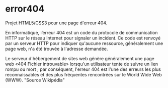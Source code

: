 # error404
Projet HTML5/CSS3 pour une page d'erreur 404.

En informatique, l’erreur 404 est un code du protocole de communication HTTP sur le réseau Internet pour signaler un incident.
Ce code est renvoyé par un serveur HTTP pour indiquer qu'aucune ressource, généralement une page web, n'a été trouvée à l'adresse demandée.

Le serveur d'hébergement de sites web génère généralement une page web «404 Fichier introuvable» lorsqu'un utilisateur tente de suivre un lien rompu ou mort ; par conséquent, l'erreur 404 est l'une des erreurs les plus reconnaissables et des plus fréquentes rencontrées sur le World Wide Web (WWW).
"Source Wikipédia"
